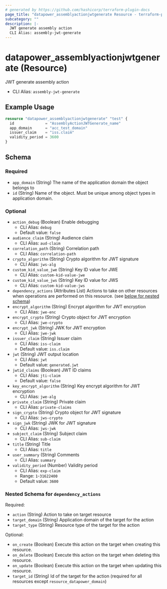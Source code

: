 ```yaml
---
# generated by https://github.com/hashicorp/terraform-plugin-docs
page_title: "datapower_assemblyactionjwtgenerate Resource - terraform-provider-datapower"
subcategory: ""
description: |-
  JWT generate assembly action
  CLI Alias: assembly-jwt-generate
---
```


# datapower_assemblyactionjwtgenerate (Resource)

JWT generate assembly action
  - CLI Alias: `assembly-jwt-generate`

## Example Usage

```terraform
resource "datapower_assemblyactionjwtgenerate" "test" {
  id              = "AssemblyActionJWTGenerate_name"
  app_domain      = "acc_test_domain"
  issuer_claim    = "iss.claim"
  validity_period = 3600
}
```

<!-- schema generated by tfplugindocs -->
## Schema

### Required

- `app_domain` (String) The name of the application domain the object belongs to
- `id` (String) Name of the object. Must be unique among object types in application domain.

### Optional

- `action_debug` (Boolean) Enable debugging
  - CLI Alias: `debug`
  - Default value: `false`
- `audience_claim` (String) Audience claim
  - CLI Alias: `aud-claim`
- `correlation_path` (String) Correlation path
  - CLI Alias: `correlation-path`
- `crypto_algorithm` (String) Crypto algorithm for JWT signature
  - CLI Alias: `jws-alg`
- `custom_kid_value_jwe` (String) Key ID value for JWE
  - CLI Alias: `custom-kid-value-jwe`
- `custom_kid_value_jws` (String) Key ID value for JWS
  - CLI Alias: `custom-kid-value-jws`
- `dependency_actions` (Attributes List) Actions to take on other resources when operations are performed on this resource. (see [below for nested schema](#nestedatt--dependency_actions))
- `encrypt_algorithm` (String) Encrypt algorithm for JWT encryption
  - CLI Alias: `jwe-enc`
- `encrypt_crypto` (String) Crypto object for JWT encryption
  - CLI Alias: `jwe-crypto`
- `encrypt_jwk` (String) JWK for JWT encryption
  - CLI Alias: `jwe-jwk`
- `issuer_claim` (String) Issuer claim
  - CLI Alias: `iss-claim`
  - Default value: `iss.claim`
- `jwt` (String) JWT output location
  - CLI Alias: `jwt`
  - Default value: `generated.jwt`
- `jwtid_claims` (Boolean) JWT ID claims
  - CLI Alias: `jti-claim`
  - Default value: `false`
- `key_encrypt_algorithm` (String) Key encrypt algorithm for JWT encryption
  - CLI Alias: `jwe-alg`
- `private_claim` (String) Private claim
  - CLI Alias: `private-claims`
- `sign_crypto` (String) Crypto object for JWT signature
  - CLI Alias: `jws-crypto`
- `sign_jwk` (String) JWK for JWT signature
  - CLI Alias: `jws-jwk`
- `subject_claim` (String) Subject claim
  - CLI Alias: `sub-claim`
- `title` (String) Title
  - CLI Alias: `title`
- `user_summary` (String) Comments
  - CLI Alias: `summary`
- `validity_period` (Number) Validity period
  - CLI Alias: `exp-claim`
  - Range: `1`-`31622400`
  - Default value: `3600`

<a id="nestedatt--dependency_actions"></a>
### Nested Schema for `dependency_actions`

Required:

- `action` (String) Action to take on target resource
- `target_domain` (String) Application domain of the target for the action
- `target_type` (String) Resource type of the target for the action

Optional:

- `on_create` (Boolean) Execute this action on the target when creating this resource.
- `on_delete` (Boolean) Execute this action on the target when deleting this resource.
- `on_update` (Boolean) Execute this action on the target when updating this resource.
- `target_id` (String) Id of the target for the action (required for all resources except `resource_datapower_domain`)
